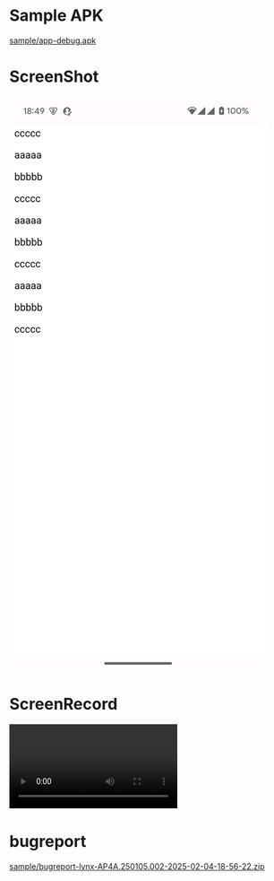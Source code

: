 # Sample APK

[sample/app-debug.apk](/sample/app-debug.apk)

# ScreenShot

![screenshot](/sample/screenshot.png)

# ScreenRecord

![screenrecord](/sample/screenshot_movie.mp4)

# bugreport

[sample/bugreport-lynx-AP4A.250105.002-2025-02-04-18-56-22.zip](/sample/bugreport-lynx-AP4A.250105.002-2025-02-04-18-56-22.zip)
